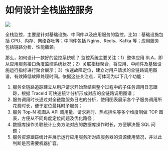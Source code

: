 # 如何设计全栈监控服务

![](http://cdn.hackdapp.com/2021-01-07-20200718%20-%20%E5%A6%82%E4%BD%95%E8%AE%BE%E8%AE%A1%E4%B8%80%E6%AC%BE%E5%A5%BD%E7%9A%84%E7%9B%91%E6%8E%A7%E7%B3%BB%E7%BB%9F.jpg)

全栈监控，主要是针对基础设施、中间件以及应用服务的监控。比如：基础设施包括 CPU、内存、网络吞吐等；中间件包括 Nginx、Redis、Kafka 等；应用服务包括链路分析、性能瓶颈。

那么，如何设计一款好的监控系统呢？
监控系统主要关注：1）整体应用 SLA，即从应用服务接口角度监控系统状况；2）关联指标聚合，将应用、中间件及基础设施运行指标进行聚合展示；3）快速故障定位，建立对用户请求的全链路调用图谱，有效降低故障处理时间。依据这些关注点，可体现为以下几个功能：

1. 服务全链路追踪建立从用户请求开始至结束整个过程中的子任务调用日志跟踪，根据 TraceId 可快速统计分析形成对应的全链路调用图谱；
2. 服务调用时长通过对全链路服务日志的分析，使用图表展示各个子服务调用所花费时长，便于定位最耗时子服务；
3. 服务 Top-N 视图从 API 调用量、请求耗时、热点排名等多个维度制做 TOP 图表，方便从不同角度定位问题及优化路径；
4. 数据库操作关联统计业务方法对应的数据库操作时长，方便解决慢 SQL 问题；
5. 服务资源跟踪统计并展示运行应用服务所对应服务器的资源使用情况，并以此判断是否需要机器扩容。

